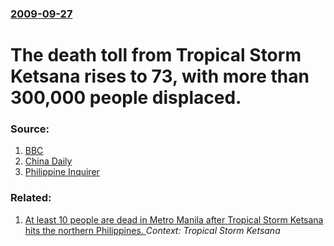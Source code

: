 ### [2009-09-27](/news/2009/09/27/index.md)

#  The death toll from Tropical Storm Ketsana rises to 73, with more than 300,000 people displaced. 




### Source:

1. [BBC](http://news.bbc.co.uk/1/hi/world/asia-pacific/8277018.stm)
2. [China Daily](http://www.chinadaily.com.cn/world/2009-09/27/content_8743411.htm)
3. [Philippine Inquirer](http://newsinfo.inquirer.net/breakingnews/nation/view/20090927-227130/73-dead-more-than-300000-displaced-by-Ondoy)

### Related:

1. [ At least 10 people are dead in Metro Manila after Tropical Storm Ketsana hits the northern Philippines. ](/news/2009/09/26/at-least-10-people-are-dead-in-metro-manila-after-tropical-storm-ketsana-hits-the-northern-philippines.md) _Context: Tropical Storm Ketsana_
